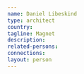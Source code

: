 ```yaml
---
name: Daniel Libeskind
type: architect
country:
tagline: Magnet
description:
related-persons:
connections:
layout: person
---
```

